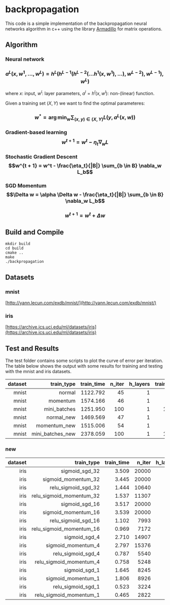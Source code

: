 # backpropagation

This code is a simple implementation of the backpropagation neural networks algorithm in c++ using the library [Armadillo](http://arma.sourceforge.net/) for matrix operations.

## Algorithm

### Neural network

### $$a^L(x, w^1, ..., w^L) = h^L(h^{L-1}(h^{L-2}(...h^1(x, w^1), ...), w^{L-2}), w^{L-1}), w^L)$$

where $x$: input, $w^l$: layer parameters, $a^l = h^l(x, w^l)$: non-(linear) function.

Given a training set $(X, Y)$ we want to find the optimal parameteres:

### $$w^* = \arg \min_w \sum_{(x, y) \in (X, Y)} L(y, a^L(x, w))$$

### Gradient-based learning $$w^{t+1} = w^t - \eta_t \nabla_w L$$

### Stochastic Gradient Descent $$w^{t + 1} = w^t - \frac{\eta_t}{|B|} \sum_{b \in B} \nabla_w L_b$$

### SGD Momentum $$\Delta w = \alpha \Delta w - \frac{\eta_t}{|B|} \sum_{b \in B} \nabla_w L_b$$
### $$w^{t+1} = w^t + \Delta w$$


## Build and Compile

	mkdir build
	cd build
	cmake ..
	make
	./backpropagation

## Datasets

### mnist
[http://yann.lecun.com/exdb/mnist/](http://yann.lecun.com/exdb/mnist/)

### iris
[https://archive.ics.uci.edu/ml/datasets/iris](https://archive.ics.uci.edu/ml/datasets/iris)

## Test and Results

The test folder contains some scripts to plot the curve of error per iteration. The table below shows the output with some results for training and testing with the mnist and iris datasets.

|      dataset |       train_type |   train_time |       n_iter |     h_layers |  train_error |   test_error |          h_units |
| -----------: | ---------------: | -----------: | -----------: | -----------: | -----------: | -----------: | ---------------: |
|        mnist |           normal |     1122.792 |           45 |            1 |        1.593 |        6.860 |              300 |
|        mnist |         momentum |     1574.166 |           46 |            1 |        1.277 |        6.860 |              300 |
|        mnist |     mini_batches |     1251.950 |          100 |            1 |       17.890 |       18.200 |              300 |
|        mnist |       normal_new |     1469.569 |           47 |            1 |        1.572 |        6.830 |              300 |
|        mnist |     momentum_new |     1515.006 |           54 |            1 |        1.392 |        6.730 |              300 |
|        mnist | mini_batches_new |     2378.059 |          100 |            1 |       18.183 |       18.340 |              300 |


### new

|      dataset |               train_type |   train_time |       n_iter |     h_layers |  train_error |   test_error |          h_units |
| -----------: | -----------------------: | -----------: | -----------: | -----------: | -----------: | -----------: | ---------------: |
|         iris |           sigmoid_sgd_32 |        3.509 |        20000 |            2 |       66.667 |       66.667 |              8 6 |
|         iris |      sigmoid_momentum_32 |        3.445 |        20000 |            2 |       66.667 |       66.667 |              8 6 |
|         iris |      relu_sigmoid_sgd_32 |        1.444 |        10640 |            2 |        0.833 |        0.000 |              8 6 |
|         iris | relu_sigmoid_momentum_32 |        1.537 |        11307 |            2 |        0.833 |        0.000 |              8 6 |
|         iris |           sigmoid_sgd_16 |        3.517 |        20000 |            2 |        8.333 |       13.333 |              8 6 |
|         iris |      sigmoid_momentum_16 |        3.539 |        20000 |            2 |       28.333 |       26.667 |              8 6 |
|         iris |      relu_sigmoid_sgd_16 |        1.102 |         7993 |            2 |        0.833 |        0.000 |              8 6 |
|         iris | relu_sigmoid_momentum_16 |        0.969 |         7172 |            2 |        0.833 |        0.000 |              8 6 |
|         iris |            sigmoid_sgd_4 |        2.710 |        14907 |            2 |        0.833 |        0.000 |              8 6 |
|         iris |       sigmoid_momentum_4 |        2.797 |        15376 |            2 |        0.833 |        0.000 |              8 6 |
|         iris |       relu_sigmoid_sgd_4 |        0.787 |         5540 |            2 |        0.833 |        0.000 |              8 6 |
|         iris |  relu_sigmoid_momentum_4 |        0.758 |         5248 |            2 |        0.833 |        0.000 |              8 6 |
|         iris |            sigmoid_sgd_1 |        1.645 |         8245 |            2 |        0.833 |        0.000 |              8 6 |
|         iris |       sigmoid_momentum_1 |        1.806 |         8926 |            2 |        0.833 |        0.000 |              8 6 |
|         iris |       relu_sigmoid_sgd_1 |        0.523 |         3224 |            2 |        0.833 |        0.000 |              8 6 |
|         iris |  relu_sigmoid_momentum_1 |        0.465 |         2822 |            2 |        0.833 |        0.000 |              8 6 |
